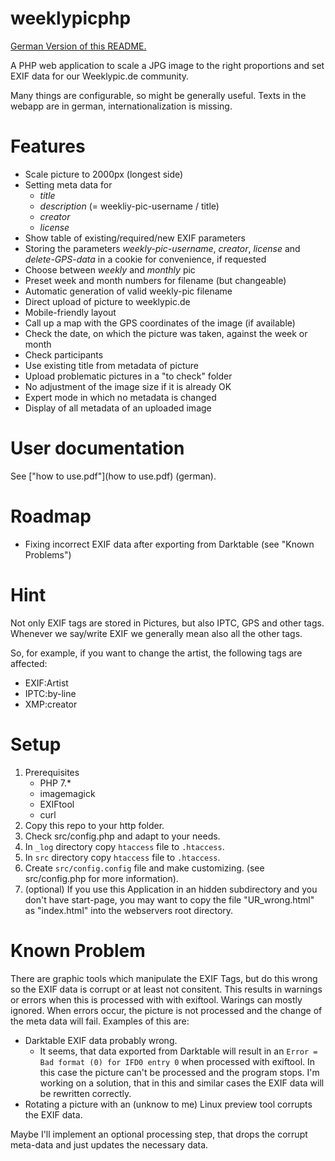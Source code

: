 # weeklypicphp

[German Version of this README.](README_DE.md)

A PHP web application to scale a JPG image to the right proportions and set EXIF data for our Weeklypic.de community. 

Many things are configurable, so might be generally useful.
Texts in the webapp are in german, internationalization is missing.

# Features

* Scale picture to 2000px (longest side)
* Setting meta data for
  * *title*
  * *description* (= weekliy-pic-username / title)
  * *creator*
  * *license*
* Show table of existing/required/new EXIF parameters
* Storing the parameters *weekly-pic-username*, *creator*, *license* and *delete-GPS-data* in a cookie for convenience, if requested
* Choose between *weekly* and *monthly* pic
* Preset week and month numbers for filename (but changeable)
* Automatic generation of valid weekly-pic filename
* Direct upload of picture to weeklypic.de
* Mobile-friendly layout
* Call up a map with the GPS coordinates of the image (if available)
* Check the date, on which the picture was taken, against the week or month
* Check participants
* Use existing title from metadata of picture
* Upload problematic pictures in a "to check" folder
* No adjustment of the image size if it is already OK
* Expert mode in which no metadata is changed
* Display of all metadata of an uploaded image
  
# User documentation

See ["how to use.pdf"](how to use.pdf) (german).

# Roadmap

* Fixing incorrect EXIF data after exporting from Darktable (see "Known Problems")

# Hint

Not only EXIF tags are stored in Pictures, but also IPTC, GPS and other tags.
Whenever we say/write EXIF we generally mean also all the other tags.

So, for example, if you want to change the artist, the following tags are affected:
* EXIF:Artist
* IPTC:by-line
* XMP:creator

# Setup

1. Prerequisites
    * PHP 7.*
    * imagemagick
    * EXIFtool
    * curl
1. Copy this repo to your http folder.
2. Check src/config.php and adapt to your needs.
3. In `_log` directory copy `htaccess` file to `.htaccess`.
3. In `src` directory copy `htaccess` file to `.htaccess`.
4. Create `src/config.config` file and make customizing. (see src/config.php for more information).
7. (optional) If you use this Application in an hidden subdirectory and you don't have start-page, you may want to copy the file "UR_wrong.html" as "index.html" into the webservers root directory. 


# Known Problem

There are graphic tools which manipulate the EXIF Tags, but do this wrong so the EXIF data is corrupt or at least not consitent.
This results in warnings or errors when this is processed with with exiftool. 
Warings can mostly ignored. When errors occur, the picture is not processed and the change of the meta data will fail.
Examples of this are:

* Darktable EXIF data probably wrong.
  * It seems, that data exported from Darktable will result in an `Error = Bad format (0) for IFD0 entry 0` when processed with exiftool. In this case the picture can't be processed and the program stops. I'm working on a solution, that in this and similar cases the EXIF data will be rewritten correctly.
* Rotating a picture with an (unknow to me) Linux preview tool corrupts the EXIF data.

Maybe I'll implement an optional processing step, that drops the corrupt meta-data and just updates the necessary data.
